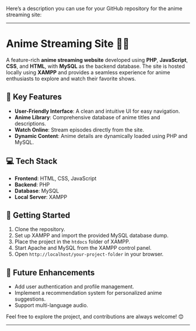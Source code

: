 Here’s a description you can use for your GitHub repository for the anime streaming site:

---

# Anime Streaming Site 🎥🍥  

A feature-rich **anime streaming website** developed using **PHP**, **JavaScript**, **CSS**, and **HTML**, with **MySQL** as the backend database. The site is hosted locally using **XAMPP** and provides a seamless experience for anime enthusiasts to explore and watch their favorite shows.  

## 🔑 **Key Features**  
- **User-Friendly Interface**: A clean and intuitive UI for easy navigation.  
- **Anime Library**: Comprehensive database of anime titles and descriptions.    
- **Watch Online**: Stream episodes directly from the site.  
- **Dynamic Content**: Anime details are dynamically loaded using PHP and MySQL.  

## 💻 **Tech Stack**  
- **Frontend**: HTML, CSS, JavaScript  
- **Backend**: PHP  
- **Database**: MySQL  
- **Local Server**: XAMPP  

## 🚀 **Getting Started**  
1. Clone the repository.  
2. Set up XAMPP and import the provided MySQL database dump.  
3. Place the project in the `htdocs` folder of XAMPP.  
4. Start Apache and MySQL from the XAMPP control panel.  
5. Open `http://localhost/your-project-folder` in your browser.  

## 🌟 **Future Enhancements**  
- Add user authentication and profile management.  
- Implement a recommendation system for personalized anime suggestions.  
- Support multi-language audio.  

Feel free to explore the project, and contributions are always welcome! 😊  

--- 
